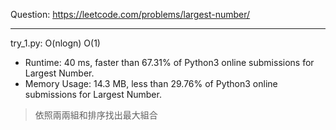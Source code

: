 Question: https://leetcode.com/problems/largest-number/

---

try_1.py: O(nlogn) O(1)

* Runtime: 40 ms, faster than 67.31% of Python3 online submissions for Largest Number.
* Memory Usage: 14.3 MB, less than 29.76% of Python3 online submissions for Largest Number.

> 依照兩兩組和排序找出最大組合
